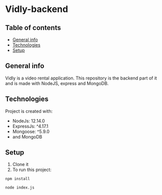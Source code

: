 # Vidly-backend
## Table of contents
* [General info](#general-info)
* [Technologies](#technologies)
* [Setup](#setup)

## General info
Vidly is a video rental application. This repository is the backend part of it and is made with NodeJS, express and MongoDB.
	
## Technologies
Project is created with:
* NodeJs: 12.14.0
* ExpressJs: ^4.17.1
* Mongoose: ^5.9.0
* and MongoDB
	
## Setup
1. Clone it
2. To run this project:

```
npm install
```

```
node index.js
```
